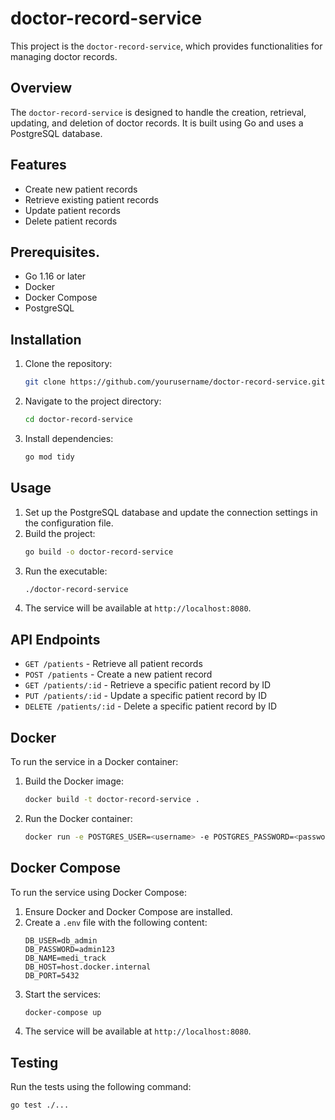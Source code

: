 # doctor-record-service

This project is the `doctor-record-service`, which provides functionalities for managing doctor records.

## Overview

The `doctor-record-service` is designed to handle the creation, retrieval, updating, and deletion of doctor records. It is built using Go and uses a PostgreSQL database.

## Features

- Create new patient records
- Retrieve existing patient records
- Update patient records
- Delete patient records

## Prerequisites.

- Go 1.16 or later
- Docker
- Docker Compose
- PostgreSQL

## Installation

1. Clone the repository:
    ```sh
    git clone https://github.com/yourusername/doctor-record-service.git
    ```
2. Navigate to the project directory:
    ```sh
    cd doctor-record-service
    ```
3. Install dependencies:
    ```sh
    go mod tidy
    ```

## Usage

1. Set up the PostgreSQL database and update the connection settings in the configuration file.
2. Build the project:
    ```sh
    go build -o doctor-record-service
    ```
3. Run the executable:
    ```sh
    ./doctor-record-service
    ```
4. The service will be available at `http://localhost:8080`.

## API Endpoints

- `GET /patients` - Retrieve all patient records
- `POST /patients` - Create a new patient record
- `GET /patients/:id` - Retrieve a specific patient record by ID
- `PUT /patients/:id` - Update a specific patient record by ID
- `DELETE /patients/:id` - Delete a specific patient record by ID

## Docker

To run the service in a Docker container:

1. Build the Docker image:
    ```sh
    docker build -t doctor-record-service .
    ```
2. Run the Docker container:
    ```sh
    docker run -e POSTGRES_USER=<username> -e POSTGRES_PASSWORD=<password> -e POSTGRES_DB=<database> -p 8080:8080 doctor-record-service
    ```

## Docker Compose

To run the service using Docker Compose:

1. Ensure Docker and Docker Compose are installed.
2. Create a `.env` file with the following content:
    ```properties
    DB_USER=db_admin
    DB_PASSWORD=admin123
    DB_NAME=medi_track
    DB_HOST=host.docker.internal
    DB_PORT=5432
    ```
3. Start the services:
    ```sh
    docker-compose up
    ```
4. The service will be available at `http://localhost:8080`.

## Testing

Run the tests using the following command:

```sh
go test ./...

